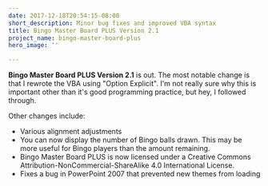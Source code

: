 ```yaml
---
date: 2017-12-18T20:54:15-08:00
short_description: Minor bug fixes and improved VBA syntax
title: Bingo Master Board PLUS Version 2.1
project_name: bingo-master-board-plus
hero_image: ''

---
```

**Bingo Master Board PLUS Version 2.1** is out. The most notable change is that I rewrote the VBA using "Option Explicit". I'm not really sure why this is important other than it's good programming practice, but hey, I followed through.

Other changes include:

* Various alignment adjustments
* You can now display the number of Bingo balls drawn. This may be more useful for Bingo players than the amount remaining.
* Bingo Master Board PLUS is now licensed under a Creative Commons Attribution-NonCommercial-ShareAlike 4.0 International License.
* Fixes a bug in PowerPoint 2007 that prevented new themes from loading
